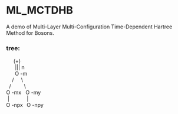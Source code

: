 # ML_MCTDHB
A demo of Multi-Layer Multi-Configuration Time-Dependent Hartree Method for Bosons.  
### tree:  
>
&nbsp;&nbsp;&nbsp;&nbsp;          (+)  
&nbsp;&nbsp;&nbsp;&nbsp;&nbsp;&nbsp;||| n  
&nbsp;&nbsp;&nbsp;&nbsp;&nbsp;&nbsp;O -m  
&nbsp;&nbsp;&nbsp;&nbsp;/&nbsp;&nbsp;&nbsp;&nbsp;&nbsp;\  
&nbsp;&nbsp;/&nbsp;&nbsp;&nbsp;&nbsp;&nbsp;&nbsp;&nbsp;&nbsp;&nbsp;\  
O -mx&nbsp;&nbsp;&nbsp;O -my  
&nbsp;|&nbsp;&nbsp;&nbsp;&nbsp;&nbsp;&nbsp;&nbsp;&nbsp;&nbsp;&nbsp;&nbsp;&nbsp;|  
O -npx  &nbsp;&thinsp;O -npy
